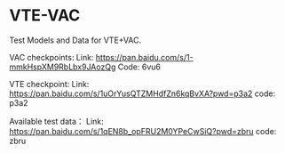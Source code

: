 # VTE-VAC
Test Models and Data for VTE+VAC.

VAC checkpoints:
Link: https://pan.baidu.com/s/1-mmkHspXM9RbLbx9JAozQg    Code: 6vu6

VTE checkpoint:
Link: https://pan.baidu.com/s/1uOrYusQTZMHdfZn6kqBvXA?pwd=p3a2    code: p3a2

Available test data：
Link: https://pan.baidu.com/s/1qEN8b_opFRU2M0YPeCwSiQ?pwd=zbru     code: zbru 
